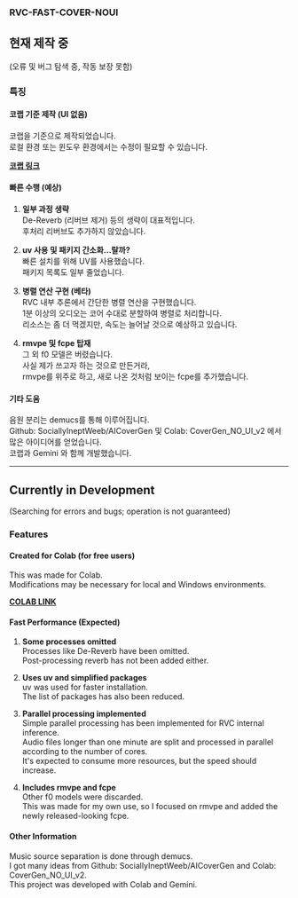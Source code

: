 ### **RVC-FAST-COVER-NOUI**

## 현재 제작 중  
(오류 및 버그 탐색 중, 작동 보장 못함)

### 특징  

#### 코랩 기준 제작 (UI 없음)  
코랩을 기준으로 제작되었습니다.  
로컬 환경 또는  윈도우 환경에서는 수정이 필요할 수 있습니다.

**[코랩 링크](https://colab.research.google.com/drive/10iTH1SGxQK2TCDfzUpgke1UFBUJHGCnk)**  

#### 빠른 수행 (예상)  

1. **일부 과정 생략**  
De-Reverb (리버브 제거) 등의 생략이 대표적입니다.  
후처리 리버브도 추가하지 않았습니다.

3. **uv 사용 및 패키지 간소화...랄까?**  <br>
빠른 설치를 위해 UV를 사용했습니다.  
패키지 목록도 일부 줄었습니다.

5. **병렬 연산 구현 (베타)**    
RVC 내부 추론에서 간단한 병렬 연산을 구현했습니다.  
1분 이상의 오디오는 코어 수대로 분할하여 병렬로 처리합니다.  
리소스는 좀 더 먹겠지만, 속도는 늘어날 것으로 예상하고 있습니다.  

4. **rmvpe 및 fcpe 탑재**  
그 외 f0 모델은 버렸습니다.  
사실 제가 쓰고자 하는 것으로 만든거라,  
rmvpe를 위주로 하고, 새로 나온 것처럼 보이는 fcpe를 추가했습니다.   

#### 기타 도움  
음원 분리는 demucs를 통해 이루어집니다.  
Github: SociallyIneptWeeb/AICoverGen 및 Colab: CoverGen_NO_UI_v2 에서 많은 아이디어를 얻었습니다.  
코랩과 Gemini 와 함께 개발했습니다.

---

## Currently in Development  
(Searching for errors and bugs; operation is not guaranteed)

### Features  

#### Created for Colab (for free users)  
This was made for Colab.  
Modifications may be necessary for local and Windows environments.

**[COLAB LINK](https://colab.research.google.com/drive/1ki84JkAFXUDIDmj2YHWRX52nhuJ5VOVO)**   

#### Fast Performance (Expected)  

1. **Some processes omitted**  
Processes like De-Reverb have been omitted.  
Post-processing reverb has not been added either.

2. **Uses uv and simplified packages**  
uv was used for faster installation.  
The list of packages has also been reduced.

3. **Parallel processing implemented**  
Simple parallel processing has been implemented for RVC internal inference.  
Audio files longer than one minute are split and processed in parallel according to the number of cores.  
It's expected to consume more resources, but the speed should increase.

5. **Includes rmvpe and fcpe**  
Other f0 models were discarded.  
This was made for my own use, so I focused on rmvpe and added the newly released-looking fcpe.

#### Other Information  
Music source separation is done through demucs.  
I got many ideas from Github: SociallyIneptWeeb/AICoverGen and Colab: CoverGen_NO_UI_v2.  
This project was developed with Colab and Gemini.
